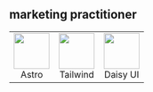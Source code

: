## marketing practitioner

<table>
  <tbody>
    <tr valign="top">
      <td width="33%" align="center">
        <img height="64px" src="https://cdn.svgporn.com/logos/astro-icon.svg">
        <br>
        <span>Astro</span>
      </td>
      <td width="33%" align="center">
        <img height="64px" src="https://cdn.svgporn.com/logos/tailwindcss-icon.svg">
        <br>
        <span>Tailwind</span>
      </td>
      <td width="33%" align="center">
        <img height="64px" src="https://www.svgrepo.com/show/79473/sunflower.svg"></img>
        <br>
        <span>Daisy UI</span>
      </td>
    </tr>
  </tbody>
</table>

